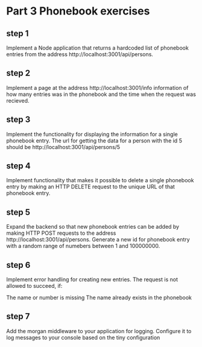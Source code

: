 # Part 3 Phonebook exercises

## step 1

Implement a Node application that returns a hardcoded list of phonebook entries from the address http://localhost:3001/api/persons.

## step 2

Implement a page at the address http://localhost:3001/info information of how many entries was in the phonebook and the time when the request was recieved.

## step 3

Implement the functionality for displaying the information for a single phonebook entry. The url for getting the data for a person with the id 5 should be http://localhost:3001/api/persons/5

## step 4

Implement functionality that makes it possible to delete a single phonebook entry by making an HTTP DELETE request to the unique URL of that phonebook entry.

## step 5

Expand the backend so that new phonebook entries can be added by making HTTP POST requests to the address http://localhost:3001/api/persons. Generate a new id for phonebook entry with a random range of numebers between 1 and 100000000.

## step 6

Implement error handling for creating new entries. The request is not allowed to succeed, if:

The name or number is missing
The name already exists in the phonebook

## step 7

Add the morgan middleware to your application for logging. Configure it to log messages to your console based on the tiny configuration
